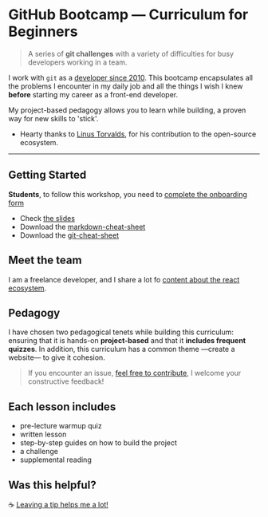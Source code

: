 # GitHub Bootcamp — Curriculum for Beginners

> A series of **git challenges** with a variety of difficulties for busy developers working in a team.

I work with `git` as a [developer since 2010](https://github.com/flexbox?tab=overview&from=2010-08-01&to=2010-08-31). This bootcamp encapsulates all the problems I encounter in my daily job and all the things I wish I knew **before** starting my career as a front-end developer.

My project-based pedagogy allows you to learn while building, a proven way for new skills to 'stick'.

- Hearty thanks to [Linus Torvalds](https://github.com/torvalds), for his contribution to the open-source ecosystem.

---

## Getting Started

**Students**, to follow this workshop, you need to [complete the onboarding form](https://davidl.fr/onboarding-workshop)

- Check [the slides](courses.davidl.fr/presentations/git-github/)
- Download the [markdown-cheat-sheet](https://guides.github.com/pdfs/markdown-cheatsheet-online.pdf)
- Download the [git-cheat-sheet](https://education.github.com/git-cheat-sheet-education.pdf)

## Meet the team

I am a freelance developer, and I share a lot fo [content about the react ecosystem](https://twitter.com/flexbox_).

## Pedagogy

I have chosen two pedagogical tenets while building this curriculum: ensuring that it is hands-on **project-based** and that it **includes frequent quizzes**. In addition, this curriculum has a common theme —create a website— to give it cohesion.

> If you encounter an issue, [feel free to contribute](https://github.com/flexbox/github-bootcamp/issues/new), I welcome your constructive feedback!

## Each lesson includes

- pre-lecture warmup quiz
- written lesson
- step-by-step guides on how to build the project
- a challenge
- supplemental reading

## Was this helpful?

☕️ [Leaving a tip helps me a lot!](https://www.buymeacoffee.com/flexbox)
